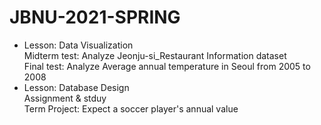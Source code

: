 # JBNU-2021-SPRING
- Lesson: Data Visualization<br>
  Midterm test: Analyze Jeonju-si_Restaurant Information dataset<br>
  Final test: Analyze Average annual temperature in Seoul from 2005 to 2008 <br>
- Lesson: Database Design<br>
  Assignment & stduy<br>
  Term Project: Expect a soccer player's annual value<br>
